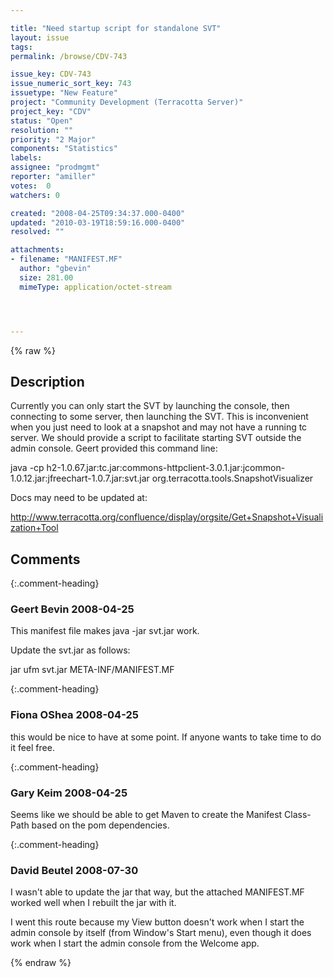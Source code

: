 ```yaml
---

title: "Need startup script for standalone SVT"
layout: issue
tags: 
permalink: /browse/CDV-743

issue_key: CDV-743
issue_numeric_sort_key: 743
issuetype: "New Feature"
project: "Community Development (Terracotta Server)"
project_key: "CDV"
status: "Open"
resolution: ""
priority: "2 Major"
components: "Statistics"
labels: 
assignee: "prodmgmt"
reporter: "amiller"
votes:  0
watchers: 0

created: "2008-04-25T09:34:37.000-0400"
updated: "2010-03-19T18:59:16.000-0400"
resolved: ""

attachments:
- filename: "MANIFEST.MF"
  author: "gbevin"
  size: 281.00
  mimeType: application/octet-stream




---
```


{% raw %}

## Description

<div markdown="1" class="description">

Currently you can only start the SVT by launching the console, then connecting to some server, then launching the SVT.  This is inconvenient when you just need to look at a snapshot and may not have a running tc server.  We should provide a script to facilitate starting SVT outside the admin console.  Geert provided this command line:

java -cp h2-1.0.67.jar:tc.jar:commons-httpclient-3.0.1.jar:jcommon-1.0.12.jar:jfreechart-1.0.7.jar:svt.jar org.terracotta.tools.SnapshotVisualizer

Docs may need to be updated at:

http://www.terracotta.org/confluence/display/orgsite/Get+Snapshot+Visualization+Tool

</div>

## Comments


{:.comment-heading}
### **Geert Bevin** <span class="date">2008-04-25</span>

<div markdown="1" class="comment">

This manifest file makes java -jar svt.jar work.

Update the svt.jar as follows:

jar ufm svt.jar META-INF/MANIFEST.MF


</div>


{:.comment-heading}
### **Fiona OShea** <span class="date">2008-04-25</span>

<div markdown="1" class="comment">

this would be nice to have at some point. If anyone wants to take time to do it feel free. 

</div>


{:.comment-heading}
### **Gary Keim** <span class="date">2008-04-25</span>

<div markdown="1" class="comment">

Seems like we should be able to get Maven to create the Manifest Class-Path based on the pom dependencies.


</div>


{:.comment-heading}
### **David Beutel** <span class="date">2008-07-30</span>

<div markdown="1" class="comment">

I wasn't able to update the jar that way, but the attached MANIFEST.MF worked well when I rebuilt the jar with it.

I went this route because my View button doesn't work when I start the admin console by itself (from Window's Start menu), even though it does work when I start the admin console from the Welcome app.

</div>



{% endraw %}
